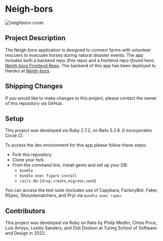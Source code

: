 # Neigh-bors

![neighbors-cover](https://user-images.githubusercontent.com/87627363/149588621-c88d3986-1c43-40a9-bc51-10461514ba60.jpg)

## Project Description
The Neigh-bors application is designed to connect farms with volunteer rescuers to evacuate horses during natural disaster events. The app includes both a backend repo (this repo) and a frontend repo (found here: [Neigh-bors Frontend Repo](https://github.com/chloell5/neigh-bors-fe). The backend of this app has been deployed to Heroku at [Neigh-bors](https://neigh-bors-be.herokuapp.com/api/v1/).

## Shipping Changes
If you would like to make changes to this project, please contact the owner of this repository via GitHub.

## Setup
This project was developed via Ruby 2.7.2, on Rails 5.2.6. It incorporates Circle CI.

To access the dev environment for this app please follow these steps:
* Fork this repository
* Clone your fork
* From the command line, install gems and set up your DB:
  * `bundle`
  * `bundle exec figaro install`
  * `rails db:{drop,create,migrate,seed}`

You can access the test suite (includes use of Capybara, FactoryBot, Faker, RSpec, Shouldamatchers, and Pry) via `bundle exec rspec`.

## Contributors
This project was developed via Ruby on Rails by Philip Medlin, Chloe Price, Luis Arroyo, Lesley Sanders, and Didi Dodson at Turing School of Software and Design in 2022.
